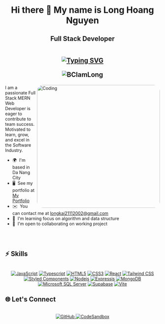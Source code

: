 <h1 align="center">Hi there 👋 My name is Long Hoang Nguyen</h1>
<!-- ================================================================================================================================== -->

<h2 align="center">
  Full Stack Developer
	<br/>
	  <br/>
	<p align="center">
<a href="https://git.io/typing-svg"><img src="https://readme-typing-svg.herokuapp.com?font=Roboto+Mono&size=20&pause=1000&color=4F46E5&background=58FF4A00&center=true&random=false&width=600&lines=Hi+%F0%9F%91%8B+I'm+Long+Hoang+Nguyen;%F0%9F%94%A5+A+passionate+Full+Stack+Developer;Motivated+to+learn%2C+grow+%F0%9F%92%AA;Eager+to+contribute+to+team+success+%F0%9F%A4%9D;From+Vietnam.+%F0%9F%87%BB%F0%9F%87%B3" alt="Typing SVG" /></a>
	</p>

<p align="center"><img src="https://komarev.com/ghpvc/?username=BCIamLong&color=green&style=flat-square" alt="BCIamLong" /> </p></p>
</h2>
<!-- -------------------- -->

<img align="right" alt="Coding" width="400" style="border-radius:20px;"
	src="https://i.ibb.co/2ssF0C8/ok123.gif">
 
I am a passionate Full Stack MERN Web Developer is eager to contribute to team success. Motivated to learn, grow, and excel in the Software Industry.

*   🌍  I'm based in Da Nang City
*   🖥️  See my portfolio at [My Portfolio](https://my-portfolio-long-hoang.netlify.app/)
*   ✉️  You can contact me at [longkai21112002@gmail.com](mailto:longkai21112002@gmail.com)
*   🧠  I'm learning focus on algorithm and data structure
*   🤝  I'm open to collaborating on working project



##

<br/>

## ⚡ Skills 

<br/>
<div align="center">
<a href="#"><img src="https://img.shields.io/badge/-JavaScript-%23F7DF1C?style=for-the-badge&logo=javascript&logoColor=000000&labelColor=%23F7DF1C&color=%23FFCE5A" alt="JavaScript"></a>
<a href="#"><img src="https://img.shields.io/badge/-Typescript-%231572B6?style=for-the-badge&logo=typescript&logoColor=000000" alt="Typescript"></a>
<a href="#"><img src="https://img.shields.io/badge/-HTML5-%23E44D27?style=for-the-badge&logo=html5&logoColor=ffffff" alt="HTML5"></a>
<a href="#"><img src="https://img.shields.io/badge/-CSS3-%231572B6?style=for-the-badge&logo=css3&logoColor=ffffff" alt="CSS3"></a>
<a href="#"><img src="https://img.shields.io/badge/-React-61DAFB?style=for-the-badge&logo=react&logoColor=ffffff" alt="React"></a>
<a href="#"><img src="https://img.shields.io/badge/Tailwind_CSS-38B2AC?style=for-the-badge&logo=tailwind-css&logoColor=ffffff" alt="Tailwind CSS"></a>
<a href="#"><img src="https://img.shields.io/badge/styled--components-DB7093?style=for-the-badge&logo=styled-components&logoColor=ffffff" alt="Styled Components"></a>
<a href="#"><img src="https://img.shields.io/badge/-Nodejs-339933?style=for-the-badge&logo=Node.js&logoColor=ffffff" alt="Nodejs"></a>
<a href="#"><img src="https://img.shields.io/badge/Express.js-404D59?style=for-the-badge&express&logoColor=ffffff" alt="Expressjs"></a>
<a href="#"><img src="https://img.shields.io/badge/MongoDB-4EA94B?style=for-the-badge&logo=mongodb&logoColor=ffffff" alt="MongoDB"></a>
<a href="#"><img src="https://img.shields.io/badge/Microsoft%20SQL%20Server-CC2927?style=for-the-badge&logo=microsoft%20sql%20server&logoColor=ffffff" alt="Microsoft SQL Server"></a>
<a href="#"><img src="https://img.shields.io/badge/Supabase-3FCF8E?style=for-the-badge&logo=supabase&logoColor=ffffff" alt="Supabase"></a>
<a href="#"><img src="https://img.shields.io/badge/Vite-646CFF?style=for-the-badge&logo=vite&logoColor=ffffff" alt="Vite"></a>
</div>



## 🌐 Let's Connect

<br/>
<div align="center">
  <a href="https://github.com/BCIamLong">
    <img src="https://img.shields.io/badge/GitHub-121013?style=for-the-badge&logo=github" alt="GitHub">
</a>
<a href="https://codesandbox.io/u/longhoang2111">
    <img src="https://img.shields.io/badge/CodeSandbox-111827?style=for-the-badge&logo=codesandbox&logoColor=f9fafb&color=262626" alt="CodeSandbox">
</a>
</div>
<br/>
                  

